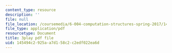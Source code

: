 ```yaml
---
content_type: resource
description: ''
file: null
file_location: /coursemedia/6-004-computation-structures-spring-2017/145494c2925aa7d158c2c2edf022ea6d_Um6UH_PRJ4k.pdf
file_type: application/pdf
resourcetype: Document
title: 3play pdf file
uid: 145494c2-925a-a7d1-58c2-c2edf022ea6d
---
```

